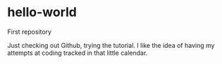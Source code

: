 # hello-world
First repository

Just checking out Github, trying the tutorial. 
I like the idea of having my attempts at coding tracked in that little calendar. 

